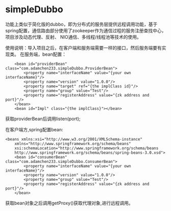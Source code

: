 # simpleDubbo

功能上类似于简化版的dubbo，即为分布式的服务层提供远程调用功能，基于spring配置，通信路由部分使用了zookeeper作为通信过程的服务注册查找中心，项目涉及动态代理、反射、 NIO通信、多线程/线程池等技术的使用。



使用说明：导入项目之后，在客户端和服务端需要一样的接口，然后服务端要有实现类。
在服务端，bean配置：
```
    <bean id="providerBean" class="com.adamchen233.simpleDubbo.ProviderBean">
        <property name="interfaceName" value="{your own interfaceName}"/>
        <property name="version" value="1.0.0"/>
        <property name="target" ref="{the implClass id}"/>
        <property name="group" value="Test"/>
        <property name="registerAddress" value="{zk address and port}"/>
    </bean>
    <bean id="Impl" class="{the implClass}"></bean>

```
获取providerBean后调用listen(port);

在客户端方,spring配置bean:
```
<beans xmlns:xsi="http://www.w3.org/2001/XMLSchema-instance"
    xmlns="http://www.springframework.org/schema/beans"
    xsi:schemaLocation="http://www.springframework.org/schema/beans
    http://www.springframework.org/schema/beans/spring-beans-3.0.xsd">
    <bean id="consumerBean" class="com.adamchen233.simpleDubbo.ConsumerBean">
        <property name="interfaceName" value="{your own interfaceName}"/>
        <property name="version" value="1.0.0"/>
        <property name="group" value="Test"/>
        <property name="registerAddress" value="{zk address and port}"/>
    </bean>
```
获取bean对象之后调用getProxy()获取代理对象,进行远程调用。
